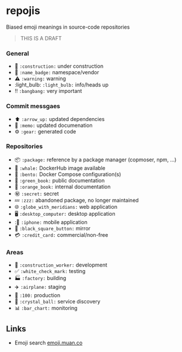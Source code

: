 # repojis

Biased emoji meanings in source-code repositories

> THIS IS A DRAFT

### General

- :construction: `:construction:` under construction
- :name_badge: `:name_badge:` namespace/vendor
- :warning: `:warning:` warning
- :light_bulb: `:light_bulb:` info/heads up
- :bangbang: `:bangbang:` very important

### Commit messgaes

- :arrow_up: `:arrow_up:` updated dependencies
- :memo: `:memo:` updated documenation
- :gear: `:gear:` generated code

### Repositories

- :package: `:package:` reference by a package manager (copmoser, npm, ...)
- :whale: `:whale:` DockerHub image available
- :bento: `:bento:` Docker Compose configuration(s)
- :green_book: `:green_book:` public documentation
- :orange_book: `:orange_book:` internal documentation
- :secret: `:secret:` secret
- :zzz: `:zzz:` abandoned package, no longer maintained
- :globe_with_meridians: `:globe_with_meridians:` web application
- :desktop_computer: `:desktop_computer:` desktop application
- ::iphone: `:iphone:` mobile application
- :black_square_button: `:black_square_button:` mirror
- :credit_card: `:credit_card:` commercial/non-free

### Areas 

- :construction_worker: `:construction_worker:` development
- :white_check_mark: `:white_check_mark:` testing
- :factory: `:factory:` building
- :airplane: `:airplane:` staging
- :100: `:100:` production
- :crystal_ball: `:crystal_ball:` service discovery
- :bar_chart: `:bar_chart:` monitoring

## Links

- Emoji search [emoji.muan.co](http://emoji.muan.co)
